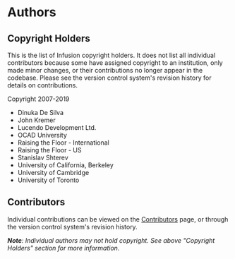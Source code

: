 # Authors

## Copyright Holders

This is the list of Infusion copyright holders. It does not list all individual contributors because some have assigned
copyright to an institution, only made minor changes, or their contributions no longer appear in the codebase.
Please see the version control system's revision history for details on contributions.

Copyright 2007-2019

* Dinuka De Silva
* John Kremer
* Lucendo Development Ltd.
* OCAD University
* Raising the Floor - International
* Raising the Floor - US
* Stanislav Shterev
* University of California, Berkeley
* University of Cambridge
* University of Toronto

## Contributors

Individual contributions can be viewed on the
[Contributors](https://github.com/fluid-project/infusion/graphs/contributors) page, or through the version control
system's revision history.

_**Note**: Individual authors may not hold copyright. See above "Copyright Holders" section for more information._
